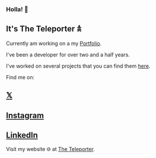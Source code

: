 ### Holla! 👋

##  It's The Teleporter 𖠋

Currently am working on a my [Portfolio](https://www.kelvinomondi.tech).

I've been a developer for over two and a half years.

I've worked on several projects that you can find them [here](https://www.kelvinomondi.tech/projects).

Find me on:

## [𝕏](https://x.com/@theteleporter_)
## [Instagram](https://instagram.com/theteleporter_)
## [LinkedIn](https://linkedin.com/in/theteleporter)
Visit my website 🌐 at [The Teleporter](https://www.kelvinomondi.tech).
